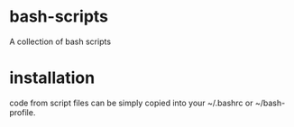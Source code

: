 # bash-scripts
A collection of bash scripts

# installation
code from script files can be simply copied into your ~/.bashrc or ~/bash-profile.
